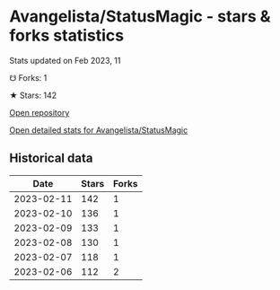 # Avangelista/StatusMagic - stars & forks statistics

Stats updated on Feb 2023, 11

☋ Forks: 1

★ Stars: 142

[Open repository](https://github.com/Avangelista/StatusMagic)

[Open detailed stats for Avangelista/StatusMagic](https://reviewgithub.com/rep/Avangelista/StatusMagic)

## Historical data
| Date | Stars | Forks |
|------|-------|-------|
| 2023-02-11 | 142 | 1 | 
| 2023-02-10 | 136 | 1 | 
| 2023-02-09 | 133 | 1 | 
| 2023-02-08 | 130 | 1 | 
| 2023-02-07 | 118 | 1 | 
| 2023-02-06 | 112 | 2 | 

